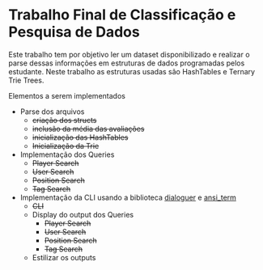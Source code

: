 # Trabalho Final de Classificação e Pesquisa de Dados
Este trabalho tem por objetivo ler um dataset disponibilizado e realizar o parse dessas informações em estruturas de dados programadas pelos estudante. Neste trabalho as estruturas usadas são HashTables e Ternary Trie Trees.

Elementos a serem implementados
- Parse dos arquivos
	- ~~criação dos structs~~
	- ~~inclusão da média das avaliações~~
	- ~~inicialização das HashTables~~
	- ~~Inicialização da Trie~~
- Implementação dos Queries
	- ~~Player Search~~
	- ~~User Search~~
	- ~~Position Search~~
	- ~~Tag Search~~
- Implementação da CLI usando a biblioteca [dialoguer](https://github.com/mitsuhiko/dialoguer) e [ansi_term](https://github.com/ogham/rust-ansi-term)
	- ~~CLI~~
	- Display do output dos Queries
		- ~~Player Search~~
		- ~~User Search~~
		- ~~Position Search~~
		- ~~Tag Search~~
	- Estilizar os outputs
